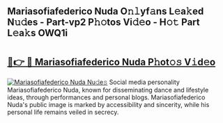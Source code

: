 ## Mariasofiafederico Nuda O𝚗𝚕yf𝚊ns L𝚎a𝚔ed N𝚞𝚍es - Part-vp2 P𝚑𝚘tos Vi𝚍𝚎o - H𝚘𝚝 Part L𝚎a𝚔s OWQ1i

# <h2><a href="http://kfcgbol.oniu.top/?m=Mariasofiafederico+Nuda">🔗👉 🔴 Mariasofiafederico Nuda P𝚑ot𝚘𝚜 V𝚒d𝚎o</a></h2>

[![Mariasofiafederico Nuda Nu𝚍e𝚜](https://i.imgur.com/0qMVB7G.gif)](http://kfcgbol.oniu.top/?m=Mariasofiafederico+Nuda)
Social media personality Mariasofiafederico Nuda, known for disseminating dance and lifestyle ideas, through performances and personal blogs. Mariasofiafederico Nuda's public image is marked by accessibility and sincerity, while his personal life remains veiled in secrecy.  
